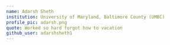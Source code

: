 ```yaml
---
name: Adarsh Sheth
institution: University of Maryland, Baltimore County (UMBC) 
profile_pic: adarsh.png
quote: Worked so hard forgot how to vacation
github_user: adarshsheth1
---
```

